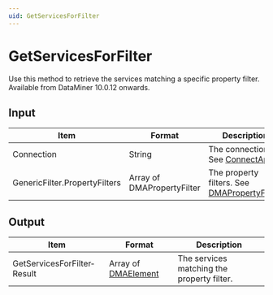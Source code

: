 ```yaml
---
uid: GetServicesForFilter
---
```


# GetServicesForFilter

Use this method to retrieve the services matching a specific property filter. Available from DataMiner 10.0.12 onwards.

## Input

| Item                              | Format                     | Description                                                                                  |
|-----------------------------------|----------------------------|----------------------------------------------------------------------------------------------|
| Connection                        | String                     | The connection ID. See [ConnectApp](xref:ConnectApp).             |
| GenericFilter.PropertyFilters | Array of DMAPropertyFilter | The property filters. See [DMAPropertyFilter](xref:DMAPropertyFilter). |

## Output

| Item | Format | Description |
|--|--|--|
| GetServicesForFilter­Result | Array of [DMAElement](xref:DMAElement) | The services matching the property filter. |
